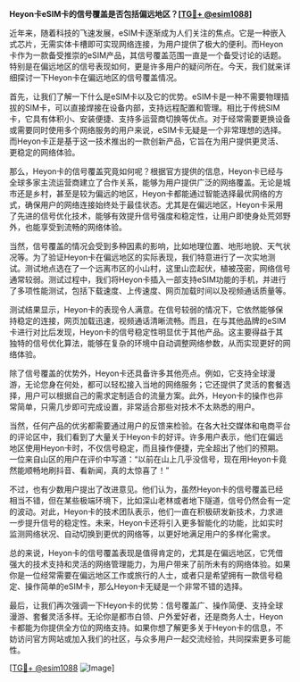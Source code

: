 **Heyon卡eSIM卡的信号覆盖是否包括偏远地区？[[TG💪+ @esim1088](https://t.me/s/esim1088)]**

近年来，随着科技的飞速发展，eSIM卡逐渐成为人们关注的焦点。它是一种嵌入式芯片，无需实体卡槽即可实现网络连接，为用户提供了极大的便利。而Heyon卡作为一款备受推崇的eSIM产品，其信号覆盖范围一直是一个备受讨论的话题。特别是在偏远地区的信号表现如何，更是许多用户的疑问所在。今天，我们就来详细探讨一下Heyon卡在偏远地区的信号覆盖情况。

首先，让我们了解一下什么是eSIM卡以及它的优势。eSIM卡是一种不需要物理插拔的SIM卡，可以直接焊接在设备内部，支持远程配置和管理。相比于传统SIM卡，它具有体积小、安装便捷、支持多运营商切换等优点。对于经常需要更换设备或需要同时使用多个网络服务的用户来说，eSIM卡无疑是一个非常理想的选择。而Heyon卡正是基于这一技术推出的一款创新产品，它旨在为用户提供更灵活、更稳定的网络体验。

那么，Heyon卡的信号覆盖究竟如何呢？根据官方提供的信息，Heyon卡已经与全球多家主流运营商建立了合作关系，能够为用户提供广泛的网络覆盖。无论是城市还是乡村，甚至是较为偏远的地区，Heyon卡都能通过智能选择最优网络的方式，确保用户的网络连接始终处于最佳状态。尤其是在偏远地区，Heyon卡采用了先进的信号优化技术，能够有效提升信号强度和稳定性，让用户即使身处荒郊野外，也能享受到流畅的网络体验。

当然，信号覆盖的情况会受到多种因素的影响，比如地理位置、地形地貌、天气状况等。为了验证Heyon卡在偏远地区的实际表现，我们特意进行了一次实地测试。测试地点选在了一个远离市区的小山村，这里山峦起伏，植被茂密，网络信号通常较弱。测试过程中，我们将Heyon卡插入一部支持eSIM功能的手机，并进行了多项性能测试，包括下载速度、上传速度、网页加载时间以及视频通话质量等。

测试结果显示，Heyon卡的表现令人满意。在信号较弱的情况下，它依然能够保持稳定的连接，网页加载迅速，视频通话清晰流畅。而且，在与其他品牌的eSIM卡进行对比后发现，Heyon卡的信号稳定性明显优于其他产品。这主要得益于其独特的信号优化算法，能够在复杂的环境中自动调整网络参数，从而实现更好的网络体验。

除了信号覆盖的优势外，Heyon卡还具备许多其他亮点。例如，它支持全球漫游，无论您身在何处，都可以轻松接入当地的网络服务；它还提供了灵活的套餐选择，用户可以根据自己的需求定制适合的流量方案。此外，Heyon卡的操作也非常简单，只需几步即可完成设置，非常适合那些对技术不太熟悉的用户。

当然，任何产品的优劣都需要通过用户的反馈来检验。在各大社交媒体和电商平台的评论区中，我们看到了大量关于Heyon卡的好评。许多用户表示，他们在偏远地区使用Heyon卡时，不仅信号稳定，而且操作便捷，完全超出了他们的预期。一位来自山区的用户在评价中写道：“以前在山上几乎没信号，现在用Heyon卡竟然能顺畅地刷抖音、看新闻，真的太惊喜了！”

不过，也有少数用户提出了改进意见。他们认为，虽然Heyon卡的信号覆盖已经相当不错，但在某些极端环境下，比如深山老林或者地下隧道，信号仍然会有一定的波动。对此，Heyon卡的技术团队表示，他们一直在积极研发新技术，力求进一步提升信号的稳定性。未来，Heyon卡还将引入更多智能化的功能，比如实时监测网络状况、自动切换到更优的网络等，以更好地满足用户的多样化需求。

总的来说，Heyon卡的信号覆盖表现是值得肯定的，尤其是在偏远地区，它凭借强大的技术支持和灵活的网络管理能力，为用户带来了前所未有的网络体验。如果你是一位经常需要在偏远地区工作或旅行的人士，或者只是希望拥有一款信号稳定、操作简单的eSIM卡，那么Heyon卡无疑是一个非常不错的选择。

最后，让我们再次强调一下Heyon卡的优势：信号覆盖广、操作简便、支持全球漫游、套餐灵活多样。无论你是都市白领、户外爱好者，还是商务人士，Heyon卡都能为你提供全方位的网络支持。如果你想了解更多关于Heyon卡的信息，不妨访问官方网站或加入我们的社区，与众多用户一起交流经验，共同探索更多可能性。

[[TG💪+ @esim1088](https://t.me/s/esim1088) ![Image](https://i.postimg.cc/4NQfJmqS/Snipaste-2025-05-13-00-14-12.png)]